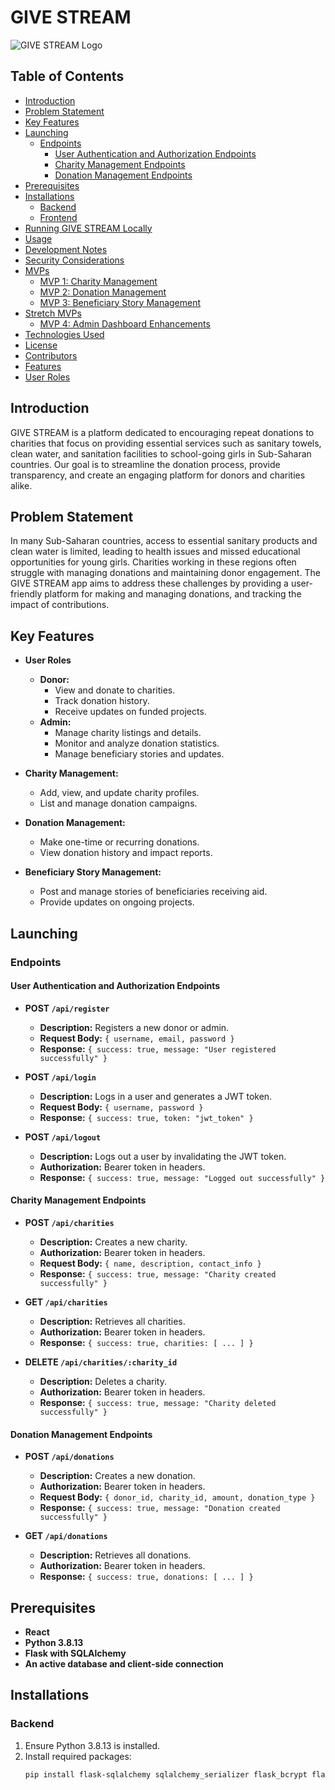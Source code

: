 # GIVE STREAM

![GIVE STREAM Logo](path/to/logo.png)

## Table of Contents
- [Introduction](#introduction)
- [Problem Statement](#problem-statement)
- [Key Features](#key-features)
- [Launching](#launching)
  - [Endpoints](#endpoints)
    - [User Authentication and Authorization Endpoints](#user-authentication-and-authorization-endpoints)
    - [Charity Management Endpoints](#charity-management-endpoints)
    - [Donation Management Endpoints](#donation-management-endpoints)
- [Prerequisites](#prerequisites)
- [Installations](#installations)
  - [Backend](#backend)
  - [Frontend](#frontend)
- [Running GIVE STREAM Locally](#running-give-stream-locally)
- [Usage](#usage)
- [Development Notes](#development-notes)
- [Security Considerations](#security-considerations)
- [MVPs](#mvps)
  - [MVP 1: Charity Management](#mvp-1-charity-management)
  - [MVP 2: Donation Management](#mvp-2-donation-management)
  - [MVP 3: Beneficiary Story Management](#mvp-3-beneficiary-story-management)
- [Stretch MVPs](#stretch-mvps)
  - [MVP 4: Admin Dashboard Enhancements](#mvp-4-admin-dashboard-enhancements)
- [Technologies Used](#technologies-used)
- [License](#license)
- [Contributors](#contributors)
- [Features](#features)
- [User Roles](#user-roles)


## Introduction

GIVE STREAM is a platform dedicated to encouraging repeat donations to charities that focus on providing essential services such as sanitary towels, clean water, and sanitation facilities to school-going girls in Sub-Saharan countries. Our goal is to streamline the donation process, provide transparency, and create an engaging platform for donors and charities alike.

## Problem Statement

In many Sub-Saharan countries, access to essential sanitary products and clean water is limited, leading to health issues and missed educational opportunities for young girls. Charities working in these regions often struggle with managing donations and maintaining donor engagement. The GIVE STREAM app aims to address these challenges by providing a user-friendly platform for making and managing donations, and tracking the impact of contributions.

## Key Features

- **User Roles**
  - **Donor:**
    - View and donate to charities.
    - Track donation history.
    - Receive updates on funded projects.
  - **Admin:**
    - Manage charity listings and details.
    - Monitor and analyze donation statistics.
    - Manage beneficiary stories and updates.

- **Charity Management:**
  - Add, view, and update charity profiles.
  - List and manage donation campaigns.

- **Donation Management:**
  - Make one-time or recurring donations.
  - View donation history and impact reports.

- **Beneficiary Story Management:**
  - Post and manage stories of beneficiaries receiving aid.
  - Provide updates on ongoing projects.


## Launching

### Endpoints

#### User Authentication and Authorization Endpoints

- **POST `/api/register`**
  - **Description:** Registers a new donor or admin.
  - **Request Body:** `{ username, email, password }`
  - **Response:** `{ success: true, message: "User registered successfully" }`

- **POST `/api/login`**
  - **Description:** Logs in a user and generates a JWT token.
  - **Request Body:** `{ username, password }`
  - **Response:** `{ success: true, token: "jwt_token" }`

- **POST `/api/logout`**
  - **Description:** Logs out a user by invalidating the JWT token.
  - **Authorization:** Bearer token in headers.
  - **Response:** `{ success: true, message: "Logged out successfully" }`

#### Charity Management Endpoints

- **POST `/api/charities`**
  - **Description:** Creates a new charity.
  - **Authorization:** Bearer token in headers.
  - **Request Body:** `{ name, description, contact_info }`
  - **Response:** `{ success: true, message: "Charity created successfully" }`

- **GET `/api/charities`**
  - **Description:** Retrieves all charities.
  - **Authorization:** Bearer token in headers.
  - **Response:** `{ success: true, charities: [ ... ] }`

- **DELETE `/api/charities/:charity_id`**
  - **Description:** Deletes a charity.
  - **Authorization:** Bearer token in headers.
  - **Response:** `{ success: true, message: "Charity deleted successfully" }`

#### Donation Management Endpoints

- **POST `/api/donations`**
  - **Description:** Creates a new donation.
  - **Authorization:** Bearer token in headers.
  - **Request Body:** `{ donor_id, charity_id, amount, donation_type }`
  - **Response:** `{ success: true, message: "Donation created successfully" }`

- **GET `/api/donations`**
  - **Description:** Retrieves all donations.
  - **Authorization:** Bearer token in headers.
  - **Response:** `{ success: true, donations: [ ... ] }`


## Prerequisites

- **React**
- **Python 3.8.13**
- **Flask with SQLAlchemy**
- **An active database and client-side connection**

## Installations

### Backend

1. Ensure Python 3.8.13 is installed.
2. Install required packages:
   ```sh
   pip install flask-sqlalchemy sqlalchemy_serializer flask_bcrypt flask_jwt_extended faker

